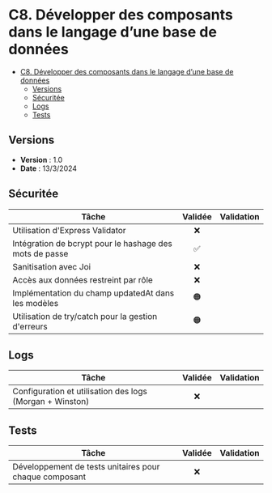 # C8. Développer des composants dans le langage d’une base de données

- [C8. Développer des composants dans le langage d’une base de données](#c8-développer-des-composants-dans-le-langage-dune-base-de-données)
  - [Versions](#versions)
  - [Sécuritée](#sécuritée)
  - [Logs](#logs)
  - [Tests](#tests)

## Versions

- **Version** : 1.0
- **Date** : 13/3/2024

## Sécuritée

| Tâche                                                   | Validée | Validation |
| ------------------------------------------------------- | :-----: | ---------- |
| Utilisation d'Express Validator                         |   ❌    |            |
| Intégration de bcrypt pour le hashage des mots de passe |   ✅    |            |
| Sanitisation avec Joi                                   |   ❌    |            |
| Accès aux données restreint par rôle                    |   ❌    |            |
| Implémentation du champ updatedAt dans les modèles      |   🟠   |            |
| Utilisation de try/catch pour la gestion d'erreurs      |   🟠   |            |

## Logs

| Tâche                                                     | Validée    | Validation                         |
|-----------------------------------------------------------|:----------:|------------------------------------|
| Configuration et utilisation des logs (Morgan + Winston)  |     ❌     |                                    |

## Tests

| Tâche                                                     | Validée    | Validation                         |
|-----------------------------------------------------------|:----------:|------------------------------------|
| Développement de tests unitaires pour chaque composant    |     ❌     |                                    |
